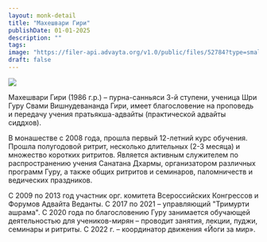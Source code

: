 ```yaml
---
layout: monk-detail
title: "Махешвари Гири"
publishDate: 01-01-2025
description: ""
tags:
image: "https://filer-api.advayta.org/v1.0/public/files/52784?type=small"
draft: false
---
```


![](https://filer-api.advayta.org/v1.0/public/files/52784?type=medium) 

 Махешвари Гири (1986 г.р.) – пурна-санньяси 3-й ступени, ученица Шри Гуру Свами Вишнудевананда Гири, имеет благословение на проповедь и передачу учения пратьякша-адвайты (практической адвайты сиддхов).

 В монашестве с 2008 года, прошла первый 12-летний курс обучения. Прошла полугодовой ритрит, несколько длительных (2-3 месяца) и множество коротких ритритов. Является активным служителем по распространению учения Санатана Дхармы, организатором различных программ Гуру, а также общих ритритов и семинаров, паломничеств и ведических праздников.

 С 2009 по 2013 год участник орг. комитета Всероссийских Конгрессов и Форумов Адвайта Веданты. С 2017 по 2021 – управляющий "Тримурти ашрама". С 2020 года по благословению Гуру занимается обучающей деятельностью для учеников-мирян – проводит занятия, лекции, пуджи, семинары и ритриты. С 2022 г. – координатор движения «Йоги за мир».
